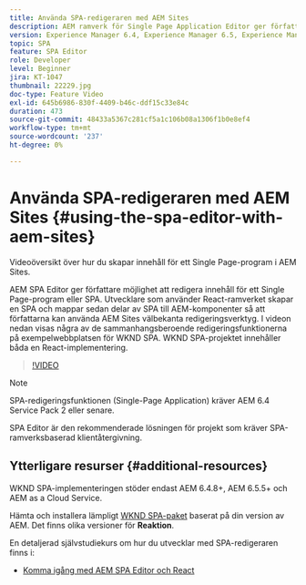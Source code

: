 ```yaml
---
title: Använda SPA-redigeraren med AEM Sites
description: AEM ramverk för Single Page Application Editor ger författare möjlighet att redigera innehåll för ett Single Page-program eller SPA. Utvecklare som använder någon av React-ramverken skapar en SPA och mappar sedan delar av SPA till AEM-komponenter så att författarna kan använda AEM Sites välbekanta redigeringsverktyg.
version: Experience Manager 6.4, Experience Manager 6.5, Experience Manager as a Cloud Service
topic: SPA
feature: SPA Editor
role: Developer
level: Beginner
jira: KT-1047
thumbnail: 22229.jpg
doc-type: Feature Video
exl-id: 645b6986-830f-4409-b46c-ddf15c33e84c
duration: 473
source-git-commit: 48433a5367c281cf5a1c106b08a1306f1b0e8ef4
workflow-type: tm+mt
source-wordcount: '237'
ht-degree: 0%

---
```


# Använda SPA-redigeraren med AEM Sites {#using-the-spa-editor-with-aem-sites}

Videoöversikt över hur du skapar innehåll för ett Single Page-program i AEM Sites.

AEM SPA Editor ger författare möjlighet att redigera innehåll för ett Single Page-program eller SPA. Utvecklare som använder React-ramverket skapar en SPA och mappar sedan delar av SPA till AEM-komponenter så att författarna kan använda AEM Sites välbekanta redigeringsverktyg. I videon nedan visas några av de sammanhangsberoende redigeringsfunktionerna på exempelwebbplatsen för WKND SPA. WKND SPA-projektet innehåller båda en React-implementering.

>[!VIDEO](https://video.tv.adobe.com/v/22229?quality=12&learn=on)

>[!NOTE]
>
> SPA-redigeringsfunktionen (Single-Page Application) kräver AEM 6.4 Service Pack 2 eller senare.
>
> SPA Editor är den rekommenderade lösningen för projekt som kräver SPA-ramverksbaserad klientåtergivning.

## Ytterligare resurser {#additional-resources}

WKND SPA-implementeringen stöder endast AEM 6.4.8+, AEM 6.5.5+ och AEM as a Cloud Service.

Hämta och installera lämpligt [WKND SPA-paket](https://github.com/adobe/aem-guides-wknd-spa/releases) baserat på din version av AEM. Det finns olika versioner för **Reaktion**.

En detaljerad självstudiekurs om hur du utvecklar med SPA-redigeraren finns i:

* [Komma igång med AEM SPA Editor och React](https://experienceleague.adobe.com/docs/experience-manager-learn/getting-started-with-aem-headless/spa-editor/react/overview.html)
